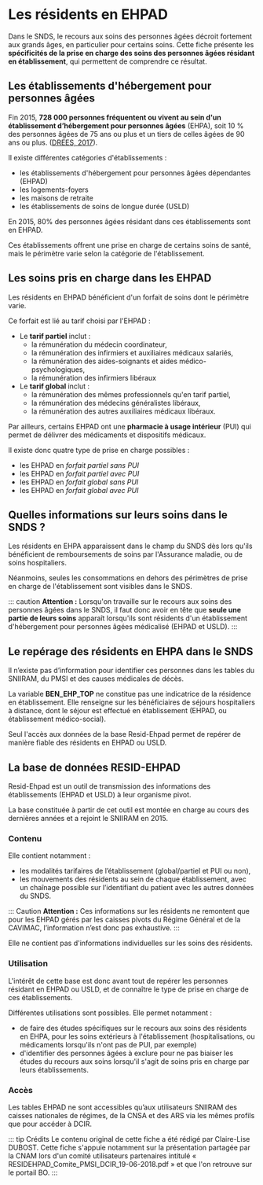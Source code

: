 # Les résidents en EHPAD
Dans le SNDS, le recours aux soins des personnes âgées décroit fortement aux grands âges, en particulier pour certains soins. 
Cette fiche présente les **spécificités de la prise en charge des soins des personnes âgées résidant en établissement**, qui permettent de comprendre ce résultat.

## Les établissements d'hébergement pour personnes âgées 
Fin 2015, **728 000 personnes fréquentent ou vivent au sein d'un établissement d’hébergement pour personnes âgées** (EHPA), soit 10 % des personnes âgées de 75 ans ou plus et un tiers de celles âgées de 90 ans ou plus.  ([DREES, 2017](https://drees.solidarites-sante.gouv.fr/IMG/pdf/er1015.pdf)). 


Il existe différentes catégories d'établissements : 
* les établissements d'hébergement pour personnes âgées dépendantes (EHPAD)
* les logements-foyers
* les maisons de retraite
* les établissements de soins de longue durée (USLD)

En 2015, 80% des personnes âgées résidant dans ces établissements sont en EHPAD. 

Ces établissements offrent une prise en charge de certains soins de santé, mais le périmètre varie selon la catégorie de l'établissement.

## Les soins pris en charge dans les EHPAD
Les résidents en EHPAD bénéficient d'un forfait de soins dont le périmètre varie. 

Ce forfait est lié au tarif choisi par l'EHPAD :
* Le **tarif partiel** inclut :
    * la rémunération du médecin coordinateur, 
    * la rémunération des infirmiers et auxiliaires médicaux salariés, 
    * la rémunération des aides-soignants et aides médico-psychologiques, 
    * la rémunération des infirmiers libéraux
* Le **tarif global** inclut :
    * la rémunération des mêmes professionnels qu'en tarif partiel,
    * la rémunération des médecins généralistes libéraux,
    * la rémunération des autres auxiliaires médicaux libéraux.

Par ailleurs, certains EHPAD ont une **pharmacie à usage intérieur** (PUI) qui permet de délivrer des médicaments et dispositifs médicaux.

Il existe donc quatre type de prise en charge possibles :
* les EHPAD en *forfait partiel sans PUI*
* les EHPAD en *forfait partiel avec PUI*
* les EHPAD en *forfait global sans PUI*
* les EHPAD en *forfait global avec PUI*

## Quelles informations sur leurs soins dans le SNDS ?
Les résidents en EHPA apparaissent dans le champ du SNDS dès lors qu'ils bénéficient de remboursements de soins par l'Assurance maladie, ou de soins hospitaliers.

Néanmoins, seules les consommations en dehors des périmètres de prise en charge de l'établissement sont visibles dans le SNDS.  

::: caution **Attention :**
Lorsqu'on travaille sur le recours aux soins des personnes âgées dans le SNDS, il faut donc avoir en tête que **seule une partie de leurs soins** apparaît lorsqu'ils sont résidents d'un établissement d'hébergement pour personnes âgées médicalisé (EHPAD et USLD).
:::

## Le repérage des résidents en EHPA dans le SNDS
Il n’existe pas d’information pour identifier ces personnes dans les tables du SNIIRAM, du PMSI et des causes médicales de décès.

La variable **BEN_EHP_TOP** ne constitue pas une indicatrice de la résidence en établissement. Elle renseigne sur les bénéficiaires de séjours hospitaliers à distance, dont le séjour est effectué en établissement (EHPAD, ou établissement médico-social).

Seul l'accès aux données de la base Resid-Ehpad permet de repérer de manière fiable des résidents en EHPAD ou USLD.
## La base de données RESID-EHPAD
Resid-Ehpad est un outil de transmission des informations des établissements (EHPAD et USLD) à leur organisme pivot. 

La base constituée à partir de cet outil est montée en charge au cours des dernières années et a rejoint le SNIIRAM en 2015. 

### Contenu
Elle contient notamment :
- les modalités tarifaires de l’établissement (global/partiel et PUI ou non), 
- les mouvements des résidents au sein de chaque établissement, avec un chaînage possible sur l’identifiant du patient avec les autres données du SNDS. 

::: Caution **Attention :** Ces informations sur les résidents ne remontent que pour les EHPAD gérés par les caisses pivots du Régime Général et de la CAVIMAC, l’information n’est donc pas exhaustive.
:::

Elle ne contient pas d'informations individuelles sur les soins des résidents.

### Utilisation
L'intérêt de cette base est donc avant tout de repérer les personnes résidant en EHPAD ou USLD, et de connaître le type de prise en charge de ces établissements.

Différentes utilisations sont possibles. Elle permet notamment : 
* de faire des études spécifiques sur le recours aux soins des résidents en EHPA, pour les soins extérieurs à l'établissement (hospitalisations, ou médicaments lorsqu'ils n'ont pas de PUI, par exemple)
* d'identifier des personnes âgées à exclure pour ne pas biaiser les études du recours aux soins lorsqu'il s'agit de soins pris en charge par leurs établissements.

### Accès
Les tables EHPAD ne sont accessibles qu’aux utilisateurs SNIIRAM des caisses nationales de régimes, de la CNSA et des ARS via les mêmes profils que pour accéder à DCIR.


::: tip Crédits
Le contenu original de cette fiche a été rédigé par Claire-Lise DUBOST.
Cette fiche s'appuie notamment sur la présentation partagée par la CNAM lors d'un comité utilisateurs partenaires intitulé « RESIDEHPAD_Comite_PMSI_DCIR_19-06-2018.pdf » et que l'on retrouve sur le portail BO.
:::
